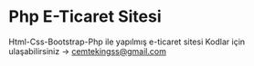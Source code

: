# Php E-Ticaret Sitesi
Html-Css-Bootstrap-Php ile yapılmış e-ticaret sitesi
Kodlar için ulaşabilirsiniz -> cemtekingss@gmail.com
